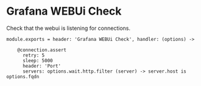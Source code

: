 
# Grafana WEBUi Check
Check that the webui is listening for connections.

    module.exports = header: 'Grafana WEBUi Check', handler: (options) ->
      
        @connection.assert
          retry: 5
          sleep: 5000
          header: 'Port'
          servers: options.wait.http.filter (server) -> server.host is options.fqdn
                
        

